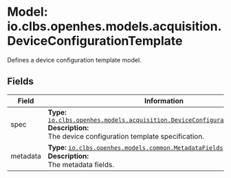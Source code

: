 # Model: io.clbs.openhes.models.acquisition.DeviceConfigurationTemplate

Defines a device configuration template model.

## Fields

| Field | Information |
| --- | --- |
| spec | <b>Type:</b> [`io.clbs.openhes.models.acquisition.DeviceConfigurationTemplateSpec`](model-io-clbs-openhes-models-acquisition-deviceconfigurationtemplatespec.md)<br><b>Description:</b><br>The device configuration template specification. |
| metadata | <b>Type:</b> [`io.clbs.openhes.models.common.MetadataFields`](model-io-clbs-openhes-models-common-metadatafields.md)<br><b>Description:</b><br>The metadata fields. |

